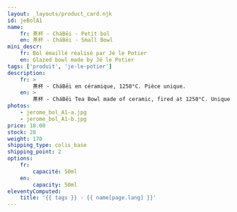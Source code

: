 ```yaml
---
layout: _layouts/product_card.njk
id: jeBolA1
name:
    fr: 茶杯 - CháBēi - Petit bol
    en: 茶杯 - CháBēi - Small Bowl
mini_descr:
    fr: Bol émaillé réalisé par Jé le Potier
    en: Glazed bowl made by Jé le Potier
tags: ['produit', 'je-le-potier']
description: 
    fr: >
        茶杯 - CháBēi en céramique, 1250°C. Pièce unique.
    en: >
        茶杯 - CháBēi Tea Bowl made of ceramic, fired at 1250°C. Unique piece.
photos:
    - jerome_bol_A1-a.jpg
    - jerome_bol_A1-b.jpg
price: 18.00
stock: 28
weight: 170
shipping_type: colis_base
shipping_point: 2
options:
    fr:
        capacité: 50ml
    en:
        capacity: 50ml
eleventyComputed:
    title: '{{ tags }} - {{ name[page.lang] }}'
---
```


